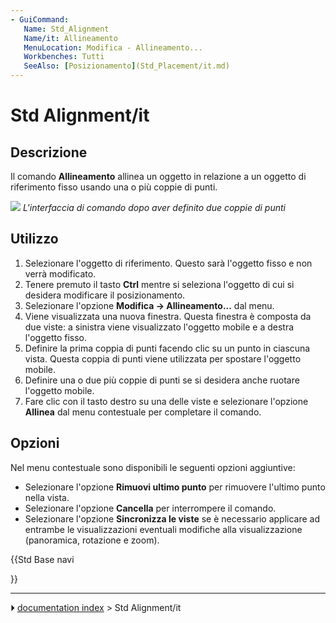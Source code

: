 ```yaml
---
- GuiCommand:
   Name: Std_Alignment
   Name/it: Allineamento
   MenuLocation: Modifica - Allineamento...
   Workbenches: Tutti
   SeeAlso: [Posizionamento](Std_Placement/it.md)
---
```


# Std Alignment/it



## Descrizione

Il comando **Allineamento** allinea un oggetto in relazione a un oggetto di riferimento fisso usando una o più coppie di punti.

![](images/Std_Alignment_example.png ) 
*L'interfaccia di comando dopo aver definito due coppie di punti*



## Utilizzo

1.  Selezionare l\'oggetto di riferimento. Questo sarà l\'oggetto fisso e non verrà modificato.
2.  Tenere premuto il tasto **Ctrl** mentre si seleziona l\'oggetto di cui si desidera modificare il posizionamento.
3.  Selezionare l\'opzione **Modifica → Allineamento...** dal menu.
4.  Viene visualizzata una nuova finestra. Questa finestra è composta da due viste: a sinistra viene visualizzato l\'oggetto mobile e a destra l\'oggetto fisso.
5.  Definire la prima coppia di punti facendo clic su un punto in ciascuna vista. Questa coppia di punti viene utilizzata per spostare l\'oggetto mobile.
6.  Definire una o due più coppie di punti se si desidera anche ruotare l\'oggetto mobile.
7.  Fare clic con il tasto destro su una delle viste e selezionare l\'opzione **Allinea** dal menu contestuale per completare il comando.



## Opzioni

Nel menu contestuale sono disponibili le seguenti opzioni aggiuntive:

-   Selezionare l\'opzione **Rimuovi ultimo punto** per rimuovere l\'ultimo punto nella vista.
-   Selezionare l\'opzione **Cancella** per interrompere il comando.
-   Selezionare l\'opzione **Sincronizza le viste** se è necessario applicare ad entrambe le visualizzazioni eventuali modifiche alla visualizzazione (panoramica, rotazione e zoom).





{{Std Base navi

}}



---
⏵ [documentation index](../README.md) > Std Alignment/it
